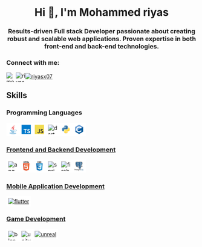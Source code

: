 <h1 align="center">Hi 👋, I'm Mohammed riyas</h1>
<h3 align="center">Results-driven Full stack Developer passionate about creating robust and scalable web applications. Proven expertise in both front-end and back-end technologies.</h3>

<h3 align="left">Connect with me:</h3>
<p align="left">
<a href="https://www.linkedin.com/in/riyasx07/" target="blank"><img align="left" src="https://raw.githubusercontent.com/rahuldkjain/github-profile-readme-generator/master/src/images/icons/Social/linked-in-alt.svg" alt="mohammed riyas" height="25" width="25" /></a>
<a href="https://www.leetcode.com/riyasx07" target="blank"><img align="left" src="https://github.com/riyasx7/grocery_app/assets/137524841/b9228e52-ab28-4e7c-9356-a22a0772d8f3" alt="riyasx07" height="25" width="25" /></a>
<a href="https://portfolio-b3fd5.web.app/" target="blank"><img align="center" src="https://github.com/riyasx7/grocery_app/assets/137524841/89b8bbb7-ccc1-4847-8d34-06bbe564ea33" alt="riyasx07" height="25" width="25" /></a>
</p>

<h2 align="left">Skills</h2>

<h3 align="left">Programming Languages</h3>
<p align="left">
  <a href="https://www.java.com" target="_blank" rel="noreferrer">
    <img align="left" src="https://raw.githubusercontent.com/devicons/devicon/master/icons/java/java-original.svg" alt="java" width="25" height="25" style="background: white; padding: 5px;" />
  </a>
  <a href="https://www.typescriptlang.org/" target="_blank" rel="noreferrer">
    <img align="left" src="https://raw.githubusercontent.com/devicons/devicon/master/icons/typescript/typescript-original.svg" alt="typescript" width="25" height="25" style="background: white; padding: 5px;" />
  </a>
  <a href="https://developer.mozilla.org/en-US/docs/Web/JavaScript" target="_blank" rel="noreferrer">
    <img align="left" src="https://raw.githubusercontent.com/devicons/devicon/master/icons/javascript/javascript-original.svg" alt="javascript" width="25" height="25" style="background: white; padding: 5px;" />
  </a>
  <a href="https://dart.dev" target="_blank" rel="noreferrer">
    <img align="left" src="https://www.vectorlogo.zone/logos/dartlang/dartlang-icon.svg" alt="dart" width="25" height="25" style="background: white; padding: 5px;" />
  </a>
  <a href="https://www.python.org" target="_blank" rel="noreferrer">
    <img align="left" src="https://raw.githubusercontent.com/devicons/devicon/master/icons/python/python-original.svg" alt="python" width="25" height="25" style="background: white; padding: 5px;" />
  </a>
  <a href="https://www.cprogramming.com/" target="_blank" rel="noreferrer">
    <img src="https://raw.githubusercontent.com/devicons/devicon/master/icons/c/c-original.svg" alt="c" width="25" height="25" style="background: white; padding: 5px;" />
</p>

<h3 align="left">Frontend and Backend Development</h3>
<p align="left">
  <a href="https://angular.io" target="_blank" rel="noreferrer">
    <img align="left" src="https://angular.io/assets/images/logos/angular/angular.svg" alt="angular" width="25" height="25" style="background: white; padding: 5px;" />
  </a>
  <a href="https://www.w3.org/html/" target="_blank" rel="noreferrer">
    <img align="left" src="https://raw.githubusercontent.com/devicons/devicon/master/icons/html5/html5-original-wordmark.svg" alt="html5" width="25" height="25" style="background: white; padding: 5px;" />
  </a>
  <a href="https://www.w3schools.com/css/" target="_blank" rel="noreferrer">
    <img align="left" src="https://raw.githubusercontent.com/devicons/devicon/master/icons/css3/css3-original-wordmark.svg" alt="css3" width="25" height="25" style="background: white; padding: 5px;" />
  </a>
  <a href="https://spring.io/" target="_blank" rel="noreferrer">
    <img align="left" src="https://github.com/riyasx7/grocery_app/assets/137524841/52945e14-5349-45b9-b482-cb55cdb74076" alt="spring" width="25" height="25" style="background: white; padding: 5px;" />
  </a>
  <a href="https://firebase.google.com/" target="_blank" rel="noreferrer">
    <img align="left" src="https://www.vectorlogo.zone/logos/firebase/firebase-icon.svg" alt="firebase" width="25" height="25" style="background: white; padding: 5px;" />
  </a>
  <a href="https://www.postgresql.org" target="_blank" rel="noreferrer">
    <img src="https://raw.githubusercontent.com/devicons/devicon/master/icons/postgresql/postgresql-original-wordmark.svg" alt="postgresql" width="25" height="25" style="background: white; padding: 5px;" />
</p>

<h3 align="left">Mobile Application Development</h3>
<p align="left">
  <a href="https://flutter.dev" target="_blank" rel="noreferrer">
    <img src="https://www.vectorlogo.zone/logos/flutterio/flutterio-icon.svg" alt="flutter" width="25" height="25" style="background: white; padding: 5px;" />
</p>

<h3 align="left">Game Development</h3>
<p align="left">
  <a href="https://www.blender.org/" target="_blank" rel="noreferrer">
    <img align="left" src="https://download.blender.org/branding/community/blender_community_badge_white.svg" alt="blender" width="25" height="25" style="background: white; padding: 5px;" />
  </a>
  <a href="https://unity.com/" target="_blank" rel="noreferrer">
    <img align="left" src="https://github.com/riyasx7/grocery_app/assets/137524841/80eeeee7-8db1-42cd-8e52-951b9586544a" alt="unity" width="25" height="25" style="background: white; padding: 5px;" />
  </a>
  <a href="https://unrealengine.com/" target="_blank" rel="noreferrer">
    <img src="https://raw.githubusercontent.com/kenangundogan/fontisto/036b7eca71aab1bef8e6a0518f7329f13ed62f6b/icons/svg/brand/unreal-engine.svg" alt="unreal" width="25" height="25" style="background: white; padding: 5px;" />
</p>
